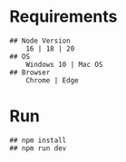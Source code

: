 # Requirements
	## Node Version
	    16 | 18 | 20
	## OS
	    Windows 10 | Mac OS
	## Browser
	    Chrome | Edge

# Run
	## npm install
	## npm run dev